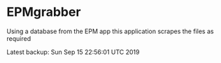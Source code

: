 # EPMgrabber
Using a database from the EPM app this application scrapes the files as required


Latest backup: Sun Sep 15 22:56:01 UTC 2019
